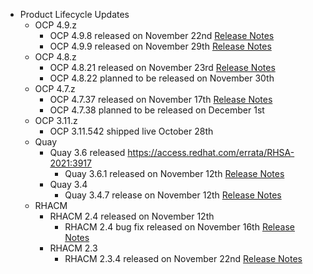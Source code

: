   - Product Lifecycle Updates
      - OCP 4.9.z
          - OCP 4.9.8 released on November 22nd [Release Notes](https://access.redhat.com/errata/RHBA-2021:4712)
          - OCP 4.9.9 released on November 29th [Release Notes](https://access.redhat.com/errata/RHBA-2021:4834)
      - OCP 4.8.z
          - OCP 4.8.21 released on November 23rd [Release Notes](https://access.redhat.com/errata/RHBA-2021:4716)
          - OCP 4.8.22 planned to be released on November 30th
      - OCP 4.7.z
          - OCP 4.7.37 released on November 17th [Release Notes](https://access.redhat.com/errata/RHBA-2021:4572)
          - OCP 4.7.38 planned to be released on December 1st
      - OCP 3.11.z
          - OCP 3.11.542 shipped live October 28th
      - Quay
          - Quay 3.6 released https://access.redhat.com/errata/RHSA-2021:3917
              - Quay 3.6.1 released on November 12th [Release Notes](https://access.redhat.com/errata/RHBA-2021:4629)
          - Quay 3.4
              - Quay 3.4.7 release on November 12th [Release Notes](https://access.redhat.com/errata/RHBA-2021:4630)
      - RHACM
          - RHACM 2.4 released on November 12th
              - RHACM 2.4 bug fix released on November 16th [Release Notes](https://access.redhat.com/errata/RHBA-2021:4674)
          - RHACM 2.3
              - RHACM 2.3.4 released on November 22nd [Release Notes](https://access.redhat.com/errata/RHBA-2021:4758)
